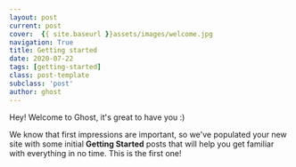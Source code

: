 ```yaml
---
layout: post
current: post
cover:  {{ site.baseurl }}assets/images/welcome.jpg
navigation: True
title: Getting started
date: 2020-07-22
tags: [getting-started]
class: post-template
subclass: 'post'
author: ghost
---
```


Hey! Welcome to Ghost, it's great to have you :)

We know that first impressions are important, so we've populated your new site with some initial **Getting Started** posts that will help you get familiar with everything in no time. This is the first one!
